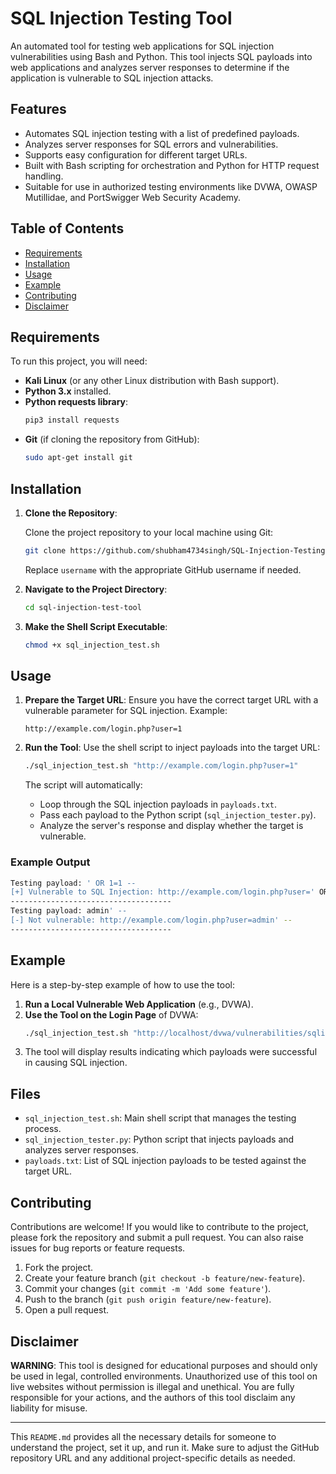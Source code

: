 # SQL Injection Testing Tool

An automated tool for testing web applications for SQL injection vulnerabilities using Bash and Python. This tool injects SQL payloads into web applications and analyzes server responses to determine if the application is vulnerable to SQL injection attacks.

## Features

- Automates SQL injection testing with a list of predefined payloads.
- Analyzes server responses for SQL errors and vulnerabilities.
- Supports easy configuration for different target URLs.
- Built with Bash scripting for orchestration and Python for HTTP request handling.
- Suitable for use in authorized testing environments like DVWA, OWASP Mutillidae, and PortSwigger Web Security Academy.

## Table of Contents

- [Requirements](#requirements)
- [Installation](#installation)
- [Usage](#usage)
- [Example](#example)
- [Contributing](#contributing)
- [Disclaimer](#disclaimer)

## Requirements

To run this project, you will need:

- **Kali Linux** (or any other Linux distribution with Bash support).
- **Python 3.x** installed.
- **Python requests library**:
  ```bash
  pip3 install requests
  ```
- **Git** (if cloning the repository from GitHub):
  ```bash
  sudo apt-get install git
  ```

## Installation

1. **Clone the Repository**:

   Clone the project repository to your local machine using Git:
   ```bash
   git clone https://github.com/shubham4734singh/SQL-Injection-Testing-Tool
   ```

   Replace `username` with the appropriate GitHub username if needed.

2. **Navigate to the Project Directory**:
   ```bash
   cd sql-injection-test-tool
   ```

3. **Make the Shell Script Executable**:
   ```bash
   chmod +x sql_injection_test.sh
   ```

## Usage

1. **Prepare the Target URL**:
   Ensure you have the correct target URL with a vulnerable parameter for SQL injection. Example:
   ```
   http://example.com/login.php?user=1
   ```

2. **Run the Tool**:
   Use the shell script to inject payloads into the target URL:
   ```bash
   ./sql_injection_test.sh "http://example.com/login.php?user=1"
   ```

   The script will automatically:
   - Loop through the SQL injection payloads in `payloads.txt`.
   - Pass each payload to the Python script (`sql_injection_tester.py`).
   - Analyze the server's response and display whether the target is vulnerable.

### Example Output
```bash
Testing payload: ' OR 1=1 --
[+] Vulnerable to SQL Injection: http://example.com/login.php?user=' OR 1=1 --
------------------------------------
Testing payload: admin' --
[-] Not vulnerable: http://example.com/login.php?user=admin' --
------------------------------------
```

## Example

Here is a step-by-step example of how to use the tool:

1. **Run a Local Vulnerable Web Application** (e.g., DVWA).
2. **Use the Tool on the Login Page** of DVWA:
   ```bash
   ./sql_injection_test.sh "http://localhost/dvwa/vulnerabilities/sqli/?id=1&Submit=Submit"
   ```
3. The tool will display results indicating which payloads were successful in causing SQL injection.

## Files

- `sql_injection_test.sh`: Main shell script that manages the testing process.
- `sql_injection_tester.py`: Python script that injects payloads and analyzes server responses.
- `payloads.txt`: List of SQL injection payloads to be tested against the target URL.

## Contributing

Contributions are welcome! If you would like to contribute to the project, please fork the repository and submit a pull request. You can also raise issues for bug reports or feature requests.

1. Fork the project.
2. Create your feature branch (`git checkout -b feature/new-feature`).
3. Commit your changes (`git commit -m 'Add some feature'`).
4. Push to the branch (`git push origin feature/new-feature`).
5. Open a pull request.

## Disclaimer

**WARNING**: This tool is designed for educational purposes and should only be used in legal, controlled environments. Unauthorized use of this tool on live websites without permission is illegal and unethical. You are fully responsible for your actions, and the authors of this tool disclaim any liability for misuse.

---

This `README.md` provides all the necessary details for someone to understand the project, set it up, and run it. Make sure to adjust the GitHub repository URL and any additional project-specific details as needed.
